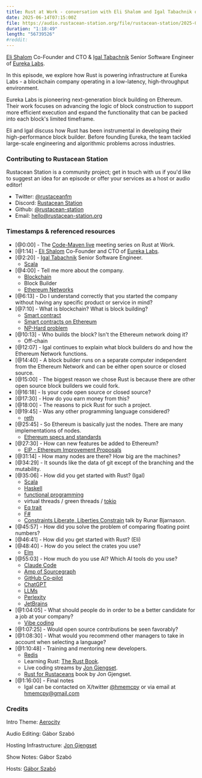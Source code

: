```yaml
---
title: Rust at Work - conversation with Eli Shalom and Igal Tabachnik of Eureka Labs
date: 2025-06-14T07:15:00Z
file: https://audio.rustacean-station.org/file/rustacean-station/2025-06-14-eli-shalom-and-igal-tabachnik.mp3
duration: "1:18:49"
length: "56739526"
#reddit:
---
```


[Eli Shalom](https://www.linkedin.com/in/elishalom/) Co-Founder and CTO & [Igal Tabachnik](https://www.linkedin.com/in/igaltabachnik/) Senior Software Engineer of [Eureka Labs](https://eurekalabs.xyz/).

In this episode, we explore how Rust is powering infrastructure at Eureka Labs - a blockchain company operating in a low-latency, high-throughput environment.

Eureka Labs is pioneering next-generation block building on Ethereum. Their work focuses on advancing the logic of block construction to support more efficient execution and expand the functionality that can be packed into each block's limited timeframe.

Eli and Igal discuss how Rust has been instrumental in developing their high-performance block builder. Before founding Eureka, the team tackled large-scale engineering and algorithmic problems across industries.

### Contributing to Rustacean Station

Rustacean Station is a community project; get in touch with us if you'd like to suggest an idea for an episode or offer your services as a host or audio editor!

 - Twitter: [@rustaceanfm](https://twitter.com/rustaceanfm)
 - Discord: [Rustacean Station](https://discord.gg/cHc3Gyc)
 - Github: [@rustacean-station](https://github.com/rustacean-station/)
 - Email: [hello@rustacean-station.org](mailto:hello@rustacean-station.org)

### Timestamps & referenced resources

- [@0:00] - The [Code-Maven live](https://live.code-maven.com/) meeting series on Rust at Work.
- [@1:14] - [Eli Shalom](https://www.linkedin.com/in/elishalom/) Co-Founder and CTO of [Eureka Labs](https://eurekalabs.xyz/).
- [@2:20] - [Igal Tabachnik](https://www.linkedin.com/in/igaltabachnik/) Senior Software Engineer.
  - [Scala](https://www.scala-lang.org/)
- [@4:00] - Tell me more about the company.
  - [Blockchain](https://en.wikipedia.org/wiki/Blockchain)
  - Block Builder
  - [Ethereum Networks](https://ethereum.org/en/developers/docs/networks/)
- [@6:13] - Do I understand correctly that you started the company without having any specific product or service in mind?
- [@7:10] - What is blockchain? What is block building?
  - [Smart contract](https://en.wikipedia.org/wiki/Smart_contract)
  - [Smart contracts on Ethereum](https://ethereum.org/en/developers/docs/smart-contracts/)
  - [NP-Hard problem](https://en.wikipedia.org/wiki/NP-hardness)
- [@10:13] - Who builds the block? Isn't the Ethereum network doing it?
  - Off-chain
- [@12:07] - Igal continues to explain what block builders do and how the Ethereum Network functions.
- [@14:40] - A block builder runs on a separate computer independent from the Ethereum Network and can be either open source or closed source.
- [@15:00] - The biggest reason we chose Rust is because there are other open source block builders we could fork.
- [@16:18] - Is your code open source or closed source?
- [@17:30] - How do you earn money from this?
- [@18:00] - The reasons to pick Rust for such a project.
- [@19:45] - Was any other programming language considered?
  - [reth](https://reth.rs/)
- [@25:45] - So Ethereum is basically just the nodes. There are many implementations of nodes.
  - [Ethereum specs and standards](https://ethereum.org/en/developers/docs/standards/)
- [@27:30] - How can new features be added to Ethereum?
  - [EIP - Ethereum Improvement Proposals](https://eips.ethereum.org/)
- [@31:14] - How many nodes are there? How big are the machines?
- [@34:29] - It sounds like the data of git except of the branching and the mutability.
- [@35:06] - How did you get started with Rust? (Igal)
  - [Scala](https://www.scala-lang.org/)
  - [Haskell](https://www.haskell.org/)
  - [functional programming](https://en.wikipedia.org/wiki/Functional_programming)
  - virtual threads / green threads / [tokio](https://tokio.rs/)
  - [Eq trait](https://doc.rust-lang.org/std/cmp/trait.Eq.html)
  - [F#](https://fsharp.org/)
  - [Constraints Liberate, Liberties Constrain](https://www.youtube.com/watch?v=GqmsQeSzMdw) talk by Runar Bjarnason.
- [@45:57] - How did you solve the problem of comparing floating point numbers?
- [@46:41] - How did you get started with Rust? (Eli)
- [@48:40] - How do you select the crates you use?
  - [Elm](https://elm-lang.org/)
- [@55:03] - How much do you use AI? Which AI tools do you use?
  - [Claude Code](https://claude.ai/)
  - [Amp of Sourcegraph](https://sourcegraph.com/)
  - [GitHub Co-pilot](https://github.com/features/copilot)
  - [ChatGPT](https://chatgpt.com/)
  - [LLMs](https://en.wikipedia.org/wiki/Large_language_model)
  - [Perlexity](https://www.perplexity.ai/)
  - [JetBrains](https://www.jetbrains.com/)
- [@1:04:05] - What should people do in order to be a better candidate for a job at your company?
  - [Vibe coding](https://en.wikipedia.org/wiki/Vibe_coding)
- [@1:07:25] - Would open source contributions be seen favorably?
- [@1:08:30] - What would you recommend other managers to take in account when selecting a language?
- [@1:10:48] - Training and mentoring new developers.
  - [Redis](https://redis.io/)
  - Learning Rust: [The Rust Book](https://doc.rust-lang.org/book/).
  - Live coding streams by [Jon Gjengset](https://www.youtube.com/c/JonGjengset).
  - [Rust for Rustaceans](https://rust-for-rustaceans.com/) book by Jon Gjengset.
- [@1:16:00] - Final notes
  - Igal can be contacted on X/twitter [@hmemcpy](https://x.com/hmemcpy) or via email at hmemcpy@gmail.com

### Credits

Intro Theme: [Aerocity](https://twitter.com/AerocityMusic)

Audio Editing: Gábor Szabó

Hosting Infrastructure: [Jon Gjengset](https://twitter.com/jonhoo/)

Show Notes: Gábor Szabó

Hosts: [Gábor Szabó](https://www.linkedin.com/in/szabgab/)

